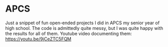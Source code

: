 # APCS
Just a snippet of fun open-ended projects I did in APCS my senior year of high school. The code is admittedly quite messy, but I was quite happy with the results for all of them. Youtube video documenting them: https://youtu.be/9jCeZTC5FQM
